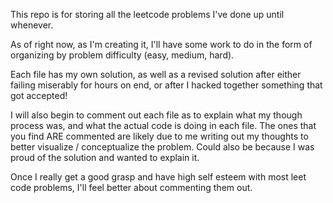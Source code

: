 This repo is for storing all the leetcode problems I've done up until whenever. 

As of right now, as I'm creating it, I'll have some work to do in the form of organizing by problem difficulty (easy, medium, hard).

Each file has my own solution, as well as a revised solution after either failing miserably for hours on end, or after I hacked together something that got accepted!

I will also begin to comment out each file as to explain what my though process was,
and what the actual code is doing in each file. The ones that you find ARE commented
are likely due to me writing out my thoughts to better visualize / conceptualize the
problem. Could also be because I was proud of the solution and wanted to explain it.

Once I really get a good grasp and have high self esteem with most leet code problems, I'll feel better about commenting them out.
